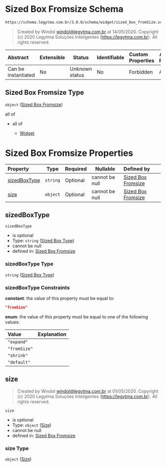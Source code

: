 # Sized Box Fromsize Schema

```txt
https://schema.legytma.com.br/3.0.0/schema/widget/sized_box_fromSize.schema.json
```




> Created by Windol [windol@legytma.com.br](mailto:windol@legytma.com.br) at 14/05/2020.
> Copyright (c) 2020 Legytma Soluções Inteligentes (<https://legytma.com.br>). All rights reserved.
>

| Abstract            | Extensible | Status         | Identifiable | Custom Properties | Additional Properties | Access Restrictions | Defined In                                                                                               |
| :------------------ | ---------- | -------------- | ------------ | :---------------- | --------------------- | ------------------- | -------------------------------------------------------------------------------------------------------- |
| Can be instantiated | No         | Unknown status | No           | Forbidden         | Allowed               | none                | [sized_box_fromSize.schema.json](../schema/widget/sized_box_fromSize.schema.json) |

## Sized Box Fromsize Type

`object` ([Sized Box Fromsize](sized_box_fromsize.md))

all of

-   all of

    -   [Widget](input_decoration-properties-widget-5.md)

# Sized Box Fromsize Properties

| Property                      | Type     | Required | Nullable       | Defined by                                                                                                                                                                     |
| :---------------------------- | -------- | -------- | -------------- | :----------------------------------------------------------------------------------------------------------------------------------------------------------------------------- |
| [sizedBoxType](#sizedBoxType) | `string` | Optional | cannot be null | [Sized Box Fromsize](sized_box-definitions-sized-box-type.md) |
| [size](#size)                 | `object` | Optional | cannot be null | [Sized Box Fromsize](box_constraints_loose-properties-size.md)                             |

## sizedBoxType




`sizedBoxType`

-   is optional
-   Type: `string` ([Sized Box Type](sized_box-definitions-sized-box-type.md))
-   cannot be null
-   defined in: [Sized Box Fromsize](sized_box-definitions-sized-box-type.md)

### sizedBoxType Type

`string` ([Sized Box Type](sized_box-definitions-sized-box-type.md))

### sizedBoxType Constraints

**constant**: the value of this property must be equal to:

```json
"fromSize"
```

**enum**: the value of this property must be equal to one of the following values:

| Value        | Explanation |
| :----------- | ----------- |
| `"expand"`   |             |
| `"fromSize"` |             |
| `"shrink"`   |             |
| `"default"`  |             |

## size




> Created by Windol [windol@legytma.com.br](mailto:windol@legytma.com.br) at 01/05/2020.
> Copyright (c) 2020 Legytma Soluções Inteligentes (<https://legytma.com.br>). All rights reserved.
>

`size`

-   is optional
-   Type: `object` ([Size](box_constraints_loose-properties-size.md))
-   cannot be null
-   defined in: [Sized Box Fromsize](box_constraints_loose-properties-size.md)

### size Type

`object` ([Size](box_constraints_loose-properties-size.md))

